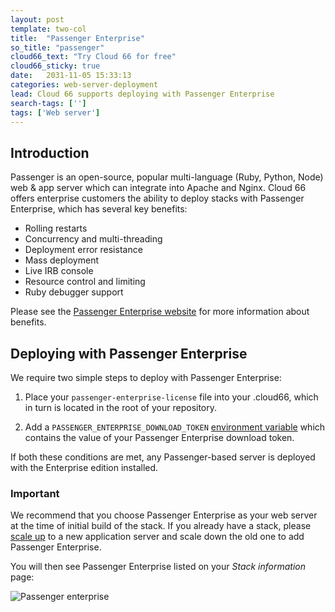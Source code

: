 ```yaml
---
layout: post
template: two-col
title:  "Passenger Enterprise"
so_title: "passenger"
cloud66_text: "Try Cloud 66 for free"
cloud66_sticky: true
date:   2031-11-05 15:33:13
categories: web-server-deployment
lead: Cloud 66 supports deploying with Passenger Enterprise
search-tags: ['']
tags: ['Web server']
---
```


## Introduction

Passenger is an open-source, popular multi-language (Ruby, Python, Node) web & app server which can integrate into Apache and Nginx. Cloud 66 offers enterprise customers the ability to deploy stacks with Passenger Enterprise, which has several key benefits:

- Rolling restarts
- Concurrency and multi-threading
- Deployment error resistance
- Mass deployment
- Live IRB console
- Resource control and limiting
- Ruby debugger support

Please see the [Passenger Enterprise website](https://www.phusionpassenger.com/enterprise) for more information about benefits.

## Deploying with Passenger Enterprise

We require two simple steps to deploy with Passenger Enterprise:

1. Place your `passenger-enterprise-license` file into your .cloud66, which in turn is located in the root of your repository.

2. Add a `PASSENGER_ENTERPRISE_DOWNLOAD_TOKEN` [environment variable](/stack-features/env-vars.html) which contains the value of your Passenger Enterprise download token.

If both these conditions are met, any Passenger-based server is deployed with the Enterprise edition installed.

<div class="notice">
    <h3>Important</h3>
    <p>We recommend that you choose Passenger Enterprise as your web server at the time of initial build of the stack. If you already have a stack, please <a href="/stack-features/horizontal-scaling.html">scale up</a> to a new application server and scale down the old one to add Passenger Enterprise.</p>
</div>

You will then see Passenger Enterprise listed on your _Stack information_ page:

![Passenger enterprise](http://cdn.cloud66.com/images/help/passenger_enterprise.png)